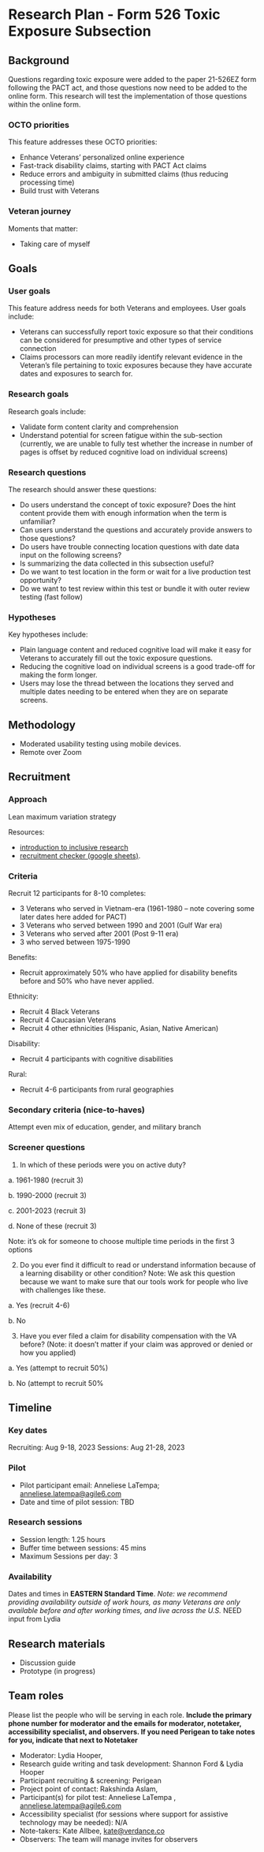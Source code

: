 # Research Plan - Form 526 Toxic Exposure Subsection



## Background
Questions regarding toxic exposure were added to the paper 21-526EZ form following the PACT act, and those questions now need to be added to the online form. This research will test the implementation of those questions within the online form.

### OCTO priorities
This feature addresses these OCTO priorities:
- Enhance Veterans’ personalized online experience
- Fast-track disability claims, starting with PACT Act claims
- Reduce errors and ambiguity in submitted claims (thus reducing processing time)
- Build trust with Veterans

### Veteran journey
Moments that matter: 
- Taking care of myself 

## Goals
### User goals
This feature address needs for both Veterans and employees. User goals include:
- Veterans can successfully report toxic exposure so that their conditions can be considered for presumptive and other types of service connection
- Claims processors can more readily identify relevant evidence in the Veteran’s file pertaining to toxic exposures because they have accurate dates and exposures to search for.

### Research goals
Research goals include:
- Validate form content clarity and comprehension
- Understand potential for screen fatigue within the sub-section (currently, we are unable to fully test whether the increase in number of pages is offset by reduced cognitive load on individual screens)
  
### Research questions
The research should answer these questions:
- Do users understand the concept of toxic exposure? Does the hint content provide them with enough information when the term is unfamiliar?
- Can users understand the questions and accurately provide answers to those questions? 
- Do users have trouble connecting location questions with date data input on the following screens? 
- Is summarizing the data collected in this subsection useful?
- Do we want to test location in the form or wait for a live production test opportunity?
- Do we want to test review within this test or bundle it with outer review testing (fast follow)

### Hypotheses
Key hypotheses include:
- Plain language content and reduced cognitive load will make it easy for Veterans to accurately fill out the toxic exposure questions.
- Reducing the cognitive load on individual screens is a good trade-off for making the form longer.
- Users may lose the thread between the locations they served and multiple dates needing to be entered when they are on separate screens.

## Methodology	 
- Moderated usability testing using mobile devices.
- Remote over Zoom 
	
## Recruitment	
### Approach
Lean maximum variation strategy

Resources:
- [introduction to inclusive research](https://github.com/department-of-veterans-affairs/va.gov-team/blob/master/teams/vsa/accessibility/research/introduction.md) 
- [recruitment checker (google sheets)](https://docs.google.com/spreadsheets/d/1pq7TSHZonfpzAQBJj6B2geGHlNUwZEs4DzEvxcRgu0o/edit?usp=sharing).


### Criteria
Recruit 12 participants for 8-10 completes:
- 3 Veterans who served in Vietnam-era (1961-1980 – note covering some later dates here added for PACT) 
- 3 Veterans who served between 1990 and 2001 (Gulf War era)
- 3 Veterans who served after 2001 (Post 9-11 era)
- 3 who served between 1975-1990

Benefits:
- Recruit approximately 50% who have applied for disability benefits before and 50% who have never applied.

Ethnicity:
- Recruit 4 Black Veterans
- Recruit 4 Caucasian Veterans
- Recruit 4 other ethnicities (Hispanic, Asian, Native American)

Disability:
- Recruit 4 participants with cognitive disabilities

Rural:
- Recruit 4-6 participants from rural geographies

### Secondary criteria (nice-to-haves)
Attempt even mix of education, gender, and military branch

### Screener questions

1. In which of these periods were you on active duty?
   
a.	1961-1980 (recruit 3)

b.	1990-2000 (recruit 3)

c.	2001-2023 (recruit 3)

d.	None of these (recruit 3)

Note: it’s ok for someone to choose multiple time periods in the first 3 options

2. Do you ever find it difficult to read or understand information because of a learning disability or other condition? Note: We ask this question because we want to make sure that our tools work for people who live with challenges like these.
   
a.	Yes (recruit 4-6)

b.	No


3. Have you ever filed a claim for disability compensation with the VA before? (Note: it doesn’t matter if your claim was approved or denied or how you applied)
   
a.	Yes (attempt to recruit 50%)

b.	No (attempt to recruit 50%



## Timeline

### Key dates
Recruiting: Aug 9-18, 2023
Sessions: Aug 21-28, 2023

### Pilot
* Pilot participant email: Anneliese LaTempa; anneliese.latempa@agile6.com 
* Date and time of pilot session: TBD

### Research sessions
* Session length: 1.25 hours
* Buffer time between sessions: 45 mins
* Maximum Sessions per day: 3

### Availability
Dates and times in **EASTERN Standard Time**. *Note: we recommend providing availability outside of work hours, as many Veterans are only available before and after working times, and live across the U.S.* 
NEED input from Lydia


## Research materials
- Discussion guide
- Prototype (in progress)

## Team roles	
Please list the people who will be serving in each role. **Include the primary phone number for moderator and the emails for moderator, notetaker, accessibility specialist, and observers. If you need Perigean to take notes for you, indicate that next to Notetaker** 	
- Moderator: Lydia Hooper, 
- Research guide writing and task development: Shannon Ford & Lydia Hooper	
- Participant recruiting & screening: Perigean
- Project point of contact: Rakshinda Aslam, 
- Participant(s) for pilot test: Anneliese LaTempa , anneliese.latempa@agile6.com
- Accessibility specialist (for sessions where support for assistive technology may be needed):	N/A
- Note-takers: Kate Allbee, kate@verdance.co
- Observers: The team will manage invites for observers


